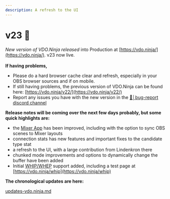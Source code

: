 ```yaml
---
description: A refresh to the UI
---
```


# v23 🌱

_New version of VDO.Ninja released_ into Production at [https://vdo.ninja/](https://vdo.ninja/). v23 now live.\
\
**If having problems,**

* Please do a hard browser cache clear and refresh, especially in your OBS browser sources and if on mobile.
* If still having problems, the previous version of VDO.Ninja can be found here: [https://vdo.ninja/v22/](https://vdo.ninja/v22/)
* Report any issues you have with the new version in the ⁠[🐞│bug-report discord channel](https://discord.gg/qWDshMsTar)

**Release notes will be coming over the next few days probably, but some quick highlights are:**

* the [Mixer App](../steves-helper-apps/mixer-app.md) has been improved, including with the option to sync OBS scenes to Mixer layouts
* connection stats has new features and important fixes to the candidate type stat
* a refresh to the UI, with a large contribution from Lindenkron there
* chunked mode improvements and options to dynamically change the buffer have been added
* Initial [WHIP/WHEP](../advanced-settings/mixer-scene-parameters/and-whip.md) support added, including a test page at [https://vdo.ninja/whip](https://vdo.ninja/whip)

**The chronological updates are here:**

[updates-vdo.ninja.md](../updates/updates-vdo.ninja.md "mention")
